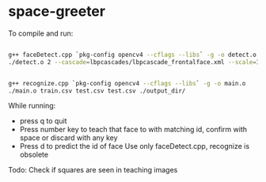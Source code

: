 # space-greeter
To compile and run: 
``` bash

g++ faceDetect.cpp `pkg-config opencv4 --cflags --libs` -g -o detect.o
./detect.o 2 --cascade=lbpcascades/lbpcascade_frontalface.xml --scale=1


g++ recognize.cpp `pkg-config opencv4 --cflags --libs` -g -o main.o
./main.o train.csv test.csv test.csv ./output_dir/

```

While running:
* press q to quit
* Press number key to teach that face to with matching id, confirm with space or discard with any key
* Press d to predict the id of face
Use only faceDetect.cpp, recognize is obsolete

Todo:
Check if squares are seen in teaching images